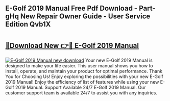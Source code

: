 ## E-Golf 2019 Manual Free Pdf Download - Part-gHq New Repair Owner Guide - User Service Edition Qvb1X

# <h2><a href="http://bc99040.oget.top/?id=E-Golf+2019+Manual">🔗Download New 👉🔴 E-Golf 2019 Manual</a></h2>

[![E-Golf 2019 Manual new download](https://i.imgur.com/5g1atiW.png)](http://bc99040.oget.top/?id=E-Golf+2019+Manual)
Your new E-Golf 2019 Manual is designed to make your life easier. This user manual shows you how to install, operate, and maintain your product for optimal performance. Thank You for Choosing Us! Enjoy exploring the possibilities with your new E-Golf 2019 Manual! Enjoy the efficiency of list of features while using your new E-Golf 2019 Manual. Support Available 24/7 E-Golf 2019 Manual. Our customer support team is available 24/7 to assist you with any inquiries.
